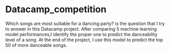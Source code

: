 # Datacamp_competition

Which songs are most suitable for a dancing party? is the question that I try to answer in this Datacamp project. After comparing 5 machine learning model performances,I identify the proper one to predict the danceability level of a song. At the end of the project, I use this model to predict the top 50 of more danceable songs.
